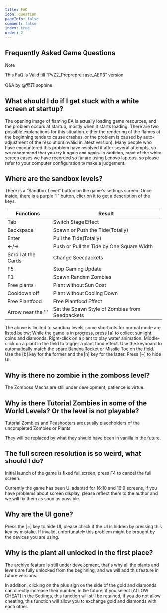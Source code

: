 ```yaml
---
title: FAQ
icon: question
pageInfo: false
comment: false
index: true
order: 2
---
```

## Frequently Asked Game Questions

> [!note]
> This FaQ is Valid till “PvZ2_Prepreprelease_AEP3” version
>
> Q&A by @索菲 sophine


## What should I do if I get stuck with a white screen at startup?

The opening image of flaming EA is actually loading game resources, and the problem occurs at startup, mostly when it starts loading. 
There are two possible explanations for this situation, either the rendering of the flames at the beginning tends to cause crashes, or the problem is caused by auto-adjustment of the resolution(invalid in latest version). 
Many people who have encountered this problem have resolved it after several attempts, so we recommend that you try it again and again. In addition, most of the white screen cases we have recorded so far are using Lenovo laptops, so please refer to your computer configuration to make a judgement.

## Where are the sandbox levels?

There is a “Sandbox Level” button on the game's settings screen. 
Once inside, there is a purple “i” button, click on it to get a description of the keys.

| Functions              | Result                                                |
| ---------------------- | ----------------------------------------------------  |
| Tab                    | Switch Stage Effect                                   |
| Backspace              | Spawn or Push the Tide(Totally)                       |
| Enter                  | Pull the Tide(Totally)                                |
| ←/→                    | Push or Pull the Tide by One Square Width             |
| Scroll at the Cards    | Change Seedpackets                                    |
| F5                     | Stop Gaming Update                                    |
| F1                     | Spawn Random Zombies                                  |
| Free plants            | Plant without Sun Cost                                |
| Cooldown off           | Plant without Cooling Down                            |
| Free Plantfood         | Free Plantfood Effect                                 |
| Arrow near the 'i'     | Set the Spawn Style of Zombies from Seedpackets       |

The above is limited to sandbox levels, some shortcuts for normal mode are listed below:
While the game is in progress, press [a] to collect sunlight, coins and diamonds.
Right-click on a plant to play water animation.
Middle-click on a plant in the field to trigger a plant food effect.
Use the keyboard to automatically match the spare Banana Rocket or Missile Toe on the field.
Use the [b] key for the former and the [n] key for the latter.
Press [~] to hide UI. 

## Why is there no zombie in the zomboss level?

The Zomboss Mechs are still under development, patience is virtue. 

## Why is there Tutorial Zombies in some of the World Levels? Or the level is not playable?

Tutorial Zombies and Peashooters are usually placeholders of the uncompleted Zombies or Plants. 

They will be replaced by what they should have been in vanilla in the future.

## The full screen resolution is so weird, what should I do?

Initial launch of the game is fixed full screen, press F4 to cancel the full screen. 

Currently the game has been UI adapted for 16:10 and 16:9 screens, if you have problems about screen display, please reflect them to 
the author and we will fix them as soon as possible.

## Why are the UI gone?

Press the [~] key to hide UI, please check if the UI is hidden by pressing this key by mistake.
If invalid, unfortunately this problem might be brought by the devices you are using.

## Why is the plant all unlocked in the first place?

The archive feature is still under development, that's why all the plants and levels are fully unlocked from the beginning, and we will add this feature in future versions.

In addition, clicking on the plus sign on the side of the gold and diamonds can directly increase their number, in the future, if you select [ALLOW CHEAT] in the Settings, this function will still be retained, if you do not allow cheating, this function will allow you to exchange gold and diamonds with each other.
